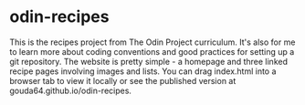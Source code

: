 # odin-recipes
This is the recipes project from The Odin Project curriculum. It's also for me to learn more about coding conventions and good practices for setting up a git repository.
The website is pretty simple - a homepage and three linked recipe pages involving images and lists. You can drag index.html into a browser tab to view it locally or see the published version at gouda64.github.io/odin-recipes. 